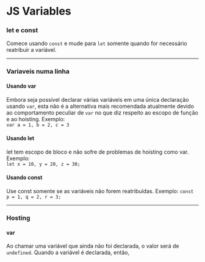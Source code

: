 # JS Variables


### let e const
Comece usando `const` e mude para `let` somente quando for necessário reatribuir a variável.
***
### Variaveis numa linha
#### Usando var
Embora seja possível declarar várias variáveis em uma única declaração usando `var`, esta não é a alternativa mais recomendada atualmente devido ao comportamento peculiar de `var` no que diz respeito ao escopo de função e ao hoisting.
Exemplo: <br>
`var a = 1, b = 2, c = 3`
#### Usando let
let tem escopo de bloco e não sofre de problemas de hoisting como var. Exemplo: <br>
`let x = 10, y = 20, z = 30;`

#### Usando const
Use const somente se as variáveis não forem reatribuídas. Exemplo: 
`const p = 1, q = 2, r = 3;`
***

### Hosting
#### var
Ao chamar uma variável que ainda não foi declarada, o valor será de `undefined`. Quando a variável é declarada, então,




